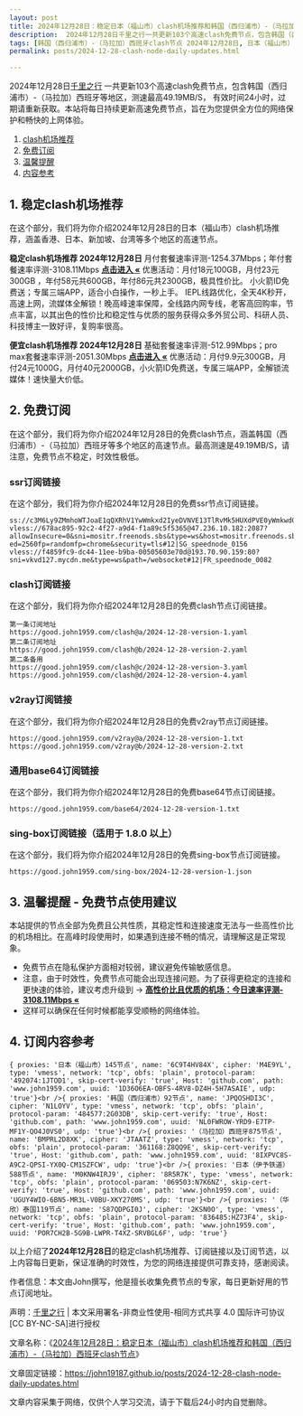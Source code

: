 ```yaml
---
layout: post
title: 2024年12月28日：稳定日本（福山市）clash机场推荐和韩国（西归浦市）-（马拉加）西班牙clash节点
description:  2024年12月28日千里之行一共更新103个高速clash免费节点，包含韩国（西归浦市）-（马拉加）西班牙等地区，测速最高49.19MB/S， 有效时间24小时，过期请重新获取。本站将每日持续更新高速免费节点，旨在为您提供全方位的网络保护和畅快的上网体验
tags: [韩国（西归浦市）-（马拉加）西班牙clash节点 2024年12月28日, 日本（福山市）稳定clash机场推荐 2024年12月28日]
permalink: posts/2024-12-28-clash-node-daily-updates.html

---
```



2024年12月28日[千里之行](https://john19187.github.io) 一共更新103个高速clash免费节点，包含韩国（西归浦市）-（马拉加）西班牙等地区，测速最高49.19MB/S， 有效时间24小时，过期请重新获取。本站将每日持续更新高速免费节点，旨在为您提供全方位的网络保护和畅快的上网体验。

1. [clash机场推荐](#1-稳定clash机场推荐)
2. [免费订阅](#2-免费订阅)
3. [温馨提醒](#3-温馨提醒---免费节点使用建议)
4. [内容参考](#4-订阅内容参考)

## 1. 稳定clash机场推荐

在这个部分，我们将为你介绍2024年12月28日的日本（福山市）clash机场推荐，涵盖香港、日本、新加坡、台湾等多个地区的高速节点。

<div class="good cat1"><strong>稳定clash机场推荐 2024年12月28日</strong> 月付套餐速率评测-1254.37Mbps；年付套餐速率评测-3108.11Mbps <strong><a href="https://good.john1959.com/lepl/2024-12-28" target="_blank">点击进入 «</a></strong> 优惠活动：月付18元100GB，月付23元300GB ，年付58元共600GB，年付86元共2300GB，极具性价比。 小火箭ID免费送；专属三端APP，适合小白操作，一秒上手。 IEPL线路优化，全天4K秒开，高速上网，流媒体全解锁！晚高峰速率保障，全线路内网专线，老客高回购率，节点丰富，以其出色的性价比和稳定性与优质的服务获得众多外贸公司、科研人员、科技博主一致好评，复购率很高。</div><div class="good cat2">

<strong>便宜clash机场推荐 2024年12月28日</strong> 基础套餐速率评测-512.99Mbps；pro max套餐速率评测-2051.30Mbps <strong><a href="https://good.john1959.com/cheap/2024-12-28" target="_blank">点击进入 «</a></strong> 优惠活动：月付9.9元300GB，月付24元1000G，月付40元2000GB，小火箭ID免费送，专属三端APP，全解锁流媒体！速快量大价低。</div>

## 2. 免费订阅

在这个部分，我们将为你介绍2024年12月28日的免费clash节点，涵盖韩国（西归浦市）-（马拉加）西班牙等多个地区的高速节点。最高测速是49.19MB/S，请注意，免费节点不稳定，时效性极低。

### ssr订阅链接

在这个部分，我们将为你介绍2024年12月28日的免费ssr节点订阅链接。

```
ss://c3M6Ly9ZMmhoWTJoaE1qQXRhV1YwWmkxd2IyeDVNVE13TlRvMk5HUXdPVE0yWmkwd016UmxMVFJsT0RJdE9EaGlPQzAxTmpneU56Z3pabVJsWldN@free.2weradf:36511#7%7C%F0%9F%87%B7%F0%9F%87%BA%20%E4%BF%84%E7%BD%97%E6%96%AF%2001%20%7C%201x%20RU
vless://678ac895-92c2-4f27-a9d4-f1a89c5f5365@47.236.10.182:2087?allowInsecure=0&sni=mositr.freenods.sbs&type=ws&host=mositr.freenods.sbs&path=/?ed=2560fp=randomfp=chrome&security=tls#12|SG_speednode_0156
vless://f4859fc9-dc44-11ee-b9ba-00505603e70d@193.70.90.159:80?sni=vkvd127.mycdn.me&type=ws&path=/websocket#12|FR_speednode_0082
```

### clash订阅链接

在这个部分，我们将为你介绍2024年12月28日的免费clash节点订阅链接。

```
第一条订阅地址
https://good.john1959.com/clash@a/2024-12-28-version-1.yaml
第二条订阅地址
https://good.john1959.com/clash@b/2024-12-28-version-2.yaml
第二条备用
https://good.john1959.com/clash@c/2024-12-28-version-3.yaml
https://good.john1959.com/clash@d/2024-12-28-version-4.yaml
```

### v2ray订阅链接

在这个部分，我们将为你介绍2024年12月28日的免费v2ray节点订阅链接。

```
https://good.john1959.com/v2ray@a/2024-12-28-version-1.txt
https://good.john1959.com/v2ray@b/2024-12-28-version-2.txt
```

### 通用base64订阅链接

在这个部分，我们将为你介绍2024年12月28日的免费base64节点订阅链接。

```
https://good.john1959.com/base64/2024-12-28-version-1.txt
```

### sing-box订阅链接（适用于 1.8.0 以上）

在这个部分，我们将为你介绍2024年12月28日的免费sing-box节点订阅链接。

```
https://good.john1959.com/sing-box/2024-12-28-version-1.json
```

## 3. 温馨提醒 - 免费节点使用建议

本站提供的节点全部为免费且公共性质，其稳定性和连接速度无法与一些高性价比的机场相比。在高峰时段使用时，如果遇到连接不畅的情况，请理解这是正常现象。

- 免费节点在隐私保护方面相对较弱，建议避免传输敏感信息。
- 注意，由于时效性，免费节点可能会出现连接问题。为了获得更稳定的连接和更快速的体验，建议考虑升级到 → <strong>[高性价比且优质的机场：今日速率评测- 3108.11Mbps «](https://good.john1959.com/lepl/2024-12-28)</strong>
- 这样可以确保在任何时候都能享受顺畅的网络体验。

## 4. 订阅内容参考

```
{ proxies: '日本（福山市）145节点', name: '6C9T4HV84X', cipher: 'M4E9YL', type: 'vmess', network: 'tcp', obfs: 'plain', protocol-param: '492074:1JTOD1', skip-cert-verify: 'true', Host: 'github.com', path: 'www.john1959.com', uuid: '1D36O6EA-OBFS-4RV8-DZ4H-5H7ASAIE', udp: 'true'}<br />{ proxies: '韩国（西归浦市）92节点', name: 'JPQOSHDI3C', cipher: 'N1LOYV', type: 'vmess', network: 'tcp', obfs: 'plain', protocol-param: '484577:2G03DB', skip-cert-verify: 'true', Host: 'github.com', path: 'www.john1959.com', uuid: 'NL0FWROW-YRD9-E7TP-MF1Y-QO4J0VS0', udp: 'true'}<br />{ proxies: '（马拉加）西班牙875节点', name: 'BMPRL2D8XK', cipher: 'JTAATZ', type: 'vmess', network: 'tcp', obfs: 'plain', protocol-param: '361168:Z8QQ9E', skip-cert-verify: 'true', Host: 'github.com', path: 'www.john1959.com', uuid: '8IXPVC8S-A9C2-QPSI-YX0Q-CM1SZFCW', udp: 'true'}<br />{ proxies: '日本（伊予铁道）588节点', name: 'M0KNW4IRJ9', cipher: '8R5R7K', type: 'vmess', network: 'tcp', obfs: 'plain', protocol-param: '069503:N7K6NZ', skip-cert-verify: 'true', Host: 'github.com', path: 'www.john1959.com', uuid: 'UGUY4WIO-6BN5-MR3L-V0BU-XKY270MS', udp: 'true'}<br />{ proxies: '（华欣）泰国119节点', name: 'S87QDPGI0J', cipher: '2KSN0O', type: 'vmess', network: 'tcp', obfs: 'plain', protocol-param: '836485:HZ73F4', skip-cert-verify: 'true', Host: 'github.com', path: 'www.john1959.com', uuid: 'POR7CH2B-5G9B-LWPR-T4XZ-SRVBGL6F', udp: 'true'}
```

以上介绍了<strong>2024年12月28日</strong>的稳定clash机场推荐、订阅链接以及订阅节选，以上内容每日更新，保证准确的时效性，为您的网络连接提供可靠支持，感谢阅读。

作者信息：本文由John撰写，他是擅长收集免费节点的专家，每日更新好用的节点订阅地址。

声明：[千里之行](https://john19187.github.io) | 本文采用署名-非商业性使用-相同方式共享 4.0 国际许可协议[CC BY-NC-SA]进行授权

文章名称：《[2024年12月28日：稳定日本（福山市）clash机场推荐和韩国（西归浦市）-（马拉加）西班牙clash节点](https://john19187.github.io/posts/2024-12-28-clash-node-daily-updates.html)》

文章固定链接：https://john19187.github.io/posts/2024-12-28-clash-node-daily-updates.html


文章内容采集于网络，仅供个人学习交流，请于下载后24小时内自觉删除。
